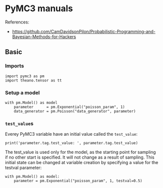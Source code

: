 # PyMC3 manuals

References:

- https://github.com/CamDavidsonPilon/Probabilistic-Programming-and-Bayesian-Methods-for-Hackers

## Basic

### Imports

~~~~
import pymc3 as pm
import theano.tensor as tt
~~~~

### Setup a model

~~~~
with pm.Model() as model
	parameter      = pm.Exponential("poisson_param", 1)
	data_generator = pm.Poisson("data_generator", parameter)
~~~~

### `test_value`s

Everey PyMC3 variable have an initial value called the `test_value`:

~~~~
print('parameter.tag.test_value: ', parameter.tag.test_value)
~~~~

The test_value is used only for the model, as the starting point for sampling if no other start is
specified. It will not change as a result of sampling. This initial state can be changed at variable
creation by specifying a value for the testval parameter:

~~~~
with pm.Model() as model:
    parameter = pm.Exponential("poisson_param", 1, testval=0.5)
~~~~
